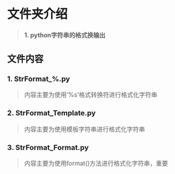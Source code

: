 # 文件夹介绍
> #### 1. python字符串的格式换输出

## 文件内容
### 1. StrFormat_%.py
> 内容主要为使用‘%s’格式转换符进行格式化字符串
### 2. StrFormat_Template.py
> 内容主要为使用模板字符串进行格式化字符串
### 3. StrFormat_Format.py
> 内容主要为使用format()方法进行格式化字符串，重要